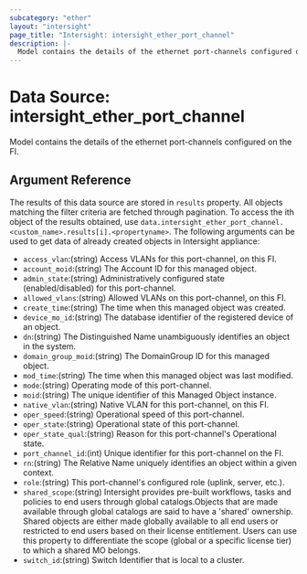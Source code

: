```yaml
---
subcategory: "ether"
layout: "intersight"
page_title: "Intersight: intersight_ether_port_channel"
description: |-
  Model contains the details of the ethernet port-channels configured on the FI.
---
```


# Data Source: intersight_ether_port_channel
Model contains the details of the ethernet port-channels configured on the FI.
## Argument Reference
The results of this data source are stored in `results` property.
All objects matching the filter criteria are fetched through pagination.
To access the ith object of the results obtained, use `data.intersight_ether_port_channel.<custom_name>.results[i].<propertyname>`.
The following arguments can be used to get data of already created objects in Intersight appliance:
* `access_vlan`:(string) Access VLANs for this port-channel, on this FI. 
* `account_moid`:(string) The Account ID for this managed object. 
* `admin_state`:(string) Administratively configured state (enabled/disabled) for this port-channel. 
* `allowed_vlans`:(string) Allowed VLANs on this port-channel, on this FI. 
* `create_time`:(string) The time when this managed object was created. 
* `device_mo_id`:(string) The database identifier of the registered device of an object. 
* `dn`:(string) The Distinguished Name unambiguously identifies an object in the system. 
* `domain_group_moid`:(string) The DomainGroup ID for this managed object. 
* `mod_time`:(string) The time when this managed object was last modified. 
* `mode`:(string) Operating mode of this port-channel. 
* `moid`:(string) The unique identifier of this Managed Object instance. 
* `native_vlan`:(string) Native VLAN for this port-channel, on this FI. 
* `oper_speed`:(string) Operational speed of this port-channel. 
* `oper_state`:(string) Operational state of this port-channel. 
* `oper_state_qual`:(string) Reason for this port-channel's Operational state. 
* `port_channel_id`:(int) Unique identifier for this port-channel on the FI. 
* `rn`:(string) The Relative Name uniquely identifies an object within a given context. 
* `role`:(string) This port-channel's configured role (uplink, server, etc.). 
* `shared_scope`:(string) Intersight provides pre-built workflows, tasks and policies to end users through global catalogs.Objects that are made available through global catalogs are said to have a 'shared' ownership. Shared objects are either made globally available to all end users or restricted to end users based on their license entitlement. Users can use this property to differentiate the scope (global or a specific license tier) to which a shared MO belongs. 
* `switch_id`:(string) Switch Identifier that is local to a cluster. 
 
